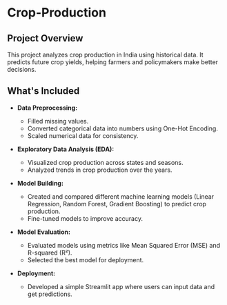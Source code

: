 # Crop-Production

## Project Overview

This project analyzes crop production in India using historical data. It predicts future crop yields, helping farmers and policymakers make better decisions.

## What's Included

- **Data Preprocessing:**
  - Filled missing values.
  - Converted categorical data into numbers using One-Hot Encoding.
  - Scaled numerical data for consistency.

- **Exploratory Data Analysis (EDA):**
  - Visualized crop production across states and seasons.
  - Analyzed trends in crop production over the years.

- **Model Building:**
  - Created and compared different machine learning models (Linear Regression, Random Forest, Gradient Boosting) to predict crop production.
  - Fine-tuned models to improve accuracy.

- **Model Evaluation:**
  - Evaluated models using metrics like Mean Squared Error (MSE) and R-squared (R²).
  - Selected the best model for deployment.

- **Deployment:**
  - Developed a simple Streamlit app where users can input data and get predictions.
